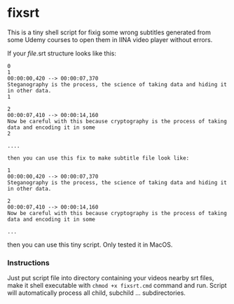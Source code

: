 # fixsrt
This is a tiny shell script for fixig some wrong subtitles generated from some Udemy courses to open them in IINA video player without errors.

If your _file_.srt structure looks like this:

```
0
1
00:00:00,420 --> 00:00:07,370
Steganography is the process, the science of taking data and hiding it in other data.
1

2
00:00:07,410 --> 00:00:14,160
Now be careful with this because cryptography is the process of taking data and encoding it in some
2

....
```

```
then you can use this fix to make subtitle file look like:

1
00:00:00,420 --> 00:00:07,370
Steganography is the process, the science of taking data and hiding it in other data.

2
00:00:07,410 --> 00:00:14,160
Now be careful with this because cryptography is the process of taking data and encoding it in some

...
```

then you can use this tiny script. Only tested it in MacOS.

### Instructions

Just put script file into directory containing your videos nearby srt files, make it shell executable with `chmod +x fixsrt.cmd` command
and run. Script will automatically process all child, subchild ... subdirectories.

